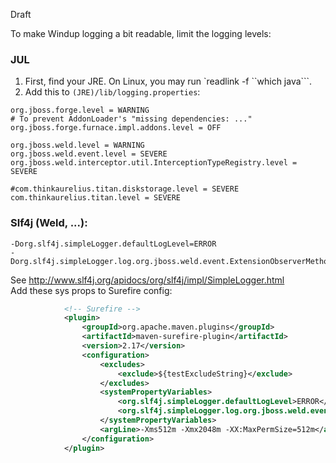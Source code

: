 Draft

To make Windup logging a bit readable, limit the logging levels:

### JUL
1. First, find your JRE. On Linux, you may run `readlink -f ``which java```.
2. Add this to `(JRE)/lib/logging.properties`:

```
org.jboss.forge.level = WARNING
# To prevent AddonLoader's "missing dependencies: ..."
org.jboss.forge.furnace.impl.addons.level = OFF

org.jboss.weld.level = WARNING
org.jboss.weld.event.level = SEVERE
org.jboss.weld.interceptor.util.InterceptionTypeRegistry.level = SEVERE

#com.thinkaurelius.titan.diskstorage.level = SEVERE
com.thinkaurelius.titan.level = SEVERE
```
### Slf4j (Weld, ...):
```
-Dorg.slf4j.simpleLogger.defaultLogLevel=ERROR
-Dorg.slf4j.simpleLogger.log.org.jboss.weld.event.ExtensionObserverMethodImpl=ERROR
```
See http://www.slf4j.org/apidocs/org/slf4j/impl/SimpleLogger.html    
Add these sys props to Surefire config:

```xml
            <!-- Surefire -->
            <plugin>
                <groupId>org.apache.maven.plugins</groupId>
                <artifactId>maven-surefire-plugin</artifactId>
                <version>2.17</version>
                <configuration>
                    <excludes>
                        <exclude>${testExcludeString}</exclude>
                    </excludes>
                    <systemPropertyVariables>
                        <org.slf4j.simpleLogger.defaultLogLevel>ERROR</org.slf4j.simpleLogger.defaultLogLevel>
                        <org.slf4j.simpleLogger.log.org.jboss.weld.event.ExtensionObserverMethodImpl>ERROR</org.slf4j.simpleLogger.log.org.jboss.weld.event.ExtensionObserverMethodImpl>
                    </systemPropertyVariables>
                    <argLine>-Xms512m -Xmx2048m -XX:MaxPermSize=512m</argLine>
                </configuration>
            </plugin>
```
